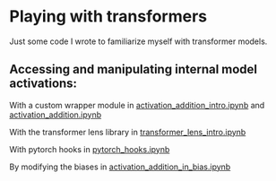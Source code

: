 # Playing with transformers
Just some code I wrote to familiarize myself with transformer models.

## Accessing and manipulating internal model activations:

With a custom wrapper module in
[activation_addition_intro.ipynb](https://github.com/annahdo/playing_with_transformers/blob/main/activation_addition_intro.ipynb) and
[activation_addition.ipynb](https://github.com/annahdo/playing_with_transformers/blob/main/activation_addition.ipynb)

With the transformer lens library in
[transformer_lens_intro.ipynb](https://github.com/annahdo/playing_with_transformers/blob/main/transformer_lens_intro.ipynb)

With pytorch hooks in 
[pytorch_hooks.ipynb](https://github.com/annahdo/playing_with_transformers/blob/main/pytorch_hooks.ipynb)

By modifying the biases in 
[activation_addition_in_bias.ipynb](https://github.com/annahdo/playing_with_transformers/blob/main/activation_addition_in_bias.ipynb)
